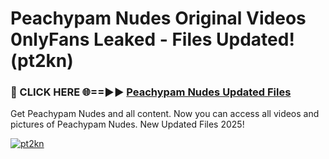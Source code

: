 # Peachypam Nudes Original Videos 0nlyFans Leaked - Files Updated! (pt2kn)

<h3>🔴 CLICK HERE 🌐==►► <a href="https://tinyurl.com/y5r63du9" rel="nofollow">Peachypam Nudes Updated Files</a></h3>

Get Peachypam Nudes and all content. Now you can access all videos and pictures of Peachypam Nudes. New Updated Files 2025!

[![pt2kn](https://i.imgur.com/UVo9nyh.gif)](https://tinyurl.com/y5r63du9)